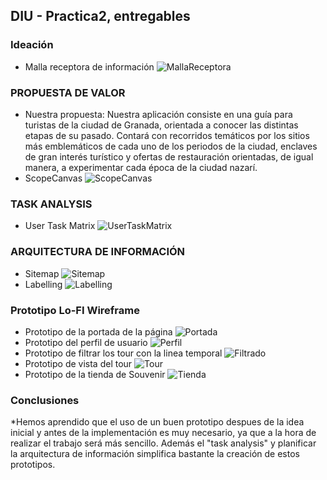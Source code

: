 ## DIU - Practica2, entregables

### Ideación 
* Malla receptora de información ![MallaReceptora](./ideacion_MallaReceptora.png)


### PROPUESTA DE VALOR
* Nuestra propuesta: Nuestra aplicación consiste en una guía para turistas de la ciudad de Granada, orientada a conocer las distintas etapas de su pasado. Contará con recorridos temáticos por los sitios más emblemáticos de cada uno de los periodos de la ciudad, enclaves de gran interés turístico y ofertas de restauración orientadas, de igual manera, a experimentar cada época de la ciudad nazarí. 
* ScopeCanvas ![ScopeCanvas](./propuestaValor/scope_canvas.jpg)


### TASK ANALYSIS
* User Task Matrix ![UserTaskMatrix](./userTaskMatrix.png)


### ARQUITECTURA DE INFORMACIÓN

* Sitemap ![Sitemap](./arquitecturaInformacion/HistoryTourGranada.png)
* Labelling ![Labelling](./arquitecturaInformacion/HistoryTourGranada.png)


### Prototipo Lo-FI Wireframe 
* Prototipo de la portada de la página ![Portada](./prototipo/prototipoPortada.png)
* Prototipo del perfil de usuario ![Perfil](./prototipo/prototipoPerfil.png)
* Prototipo de filtrar los tour con la linea temporal ![Filtrado](./prototipo/prototipoToursFiltrados.png)
* Prototipo de vista del tour ![Tour](./prototipo/prototipoTourEsp.png)
* Prototipo de la tienda de Souvenir ![Tienda](./prototipo/prototipoTienda.png)



### Conclusiones  
*Hemos aprendido que el uso de un buen prototipo despues de la idea inicial y antes de la implementación es muy necesario, ya que a la hora de realizar el trabajo será más sencillo. Además el "task analysis" y planificar la arquitectura de información simplifica bastante la creación de estos prototipos.
